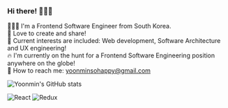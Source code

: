 
### Hi there! 👋👋👋 

 🙋🏻‍♀️ I'm a Frontend Software Engineer from South Korea.
 <br />
 🤍 Love to create and share! <!--  I am always down to collaborate with cool ideas.  -->
 <br />
 🧩 Current interests are included: Web development, Software Architecture and UX engineering!
 <br />
 🔥 I'm currently on the hunt for a Frontend Software Engineering position anywhere on the globe!
 <br />
 📩 How to reach me: yoonminsohappy@gmail.com
 <br />
 
<!--  solved.ac(백준) 뱃지 -->
<!--  [![solved.ac tier](http://mazassumnida.wtf/api/mini/generate_badge?boj=yoonminsohappy)](https://solved.ac/yoonminsohappy) -->

<!-- hits 방문자 수 뱃지 -->
<!-- [![Hits](https://hits.seeyoufarm.com/api/count/incr/badge.svg?url=https%3A%2F%2Fgithub.com%2Fyoonminsohappy&count_bg=%23E32A87&title_bg=%2372013B&icon=&icon_color=%23E7E7E7&title=hits&edge_flat=false)](https://hits.seeyoufarm.com)             -->


![Yoonmin's GitHub stats](https://github-readme-stats.vercel.app/api?username=yoonminsohappy&show_icons=true&theme=radical) 
<!-- most used laguage -->
<!-- ![Top Langs](https://github-readme-stats.vercel.app/api/top-langs/?username=yoonminsohappy&layout=compact&theme=tokyonight) -->
![React](https://img.shields.io/badge/react-%2320232a.svg?style=for-the-badge&logo=react&logoColor=%2361DAFB)
![Redux](https://img.shields.io/badge/redux-%23593d88.svg?style=for-the-badge&logo=redux&logoColor=white)




<!--
**yoonminsohappy/yoonminsohappy** is a ✨ _special_ ✨ repository because its `README.md` (this file) appears on your GitHub profile.

Here are some ideas to get you started:

- 🔭 I’m currently working on ...
- 🌱 I’m currently learning ...
- 👯 I’m looking to collaborate on ...
- 🤔 I’m looking for help with ...
- 💬 Ask me about ...
- 📫 How to reach me: ...
- 😄 Pronouns: ...
- ⚡ Fun fact: ...
-->

